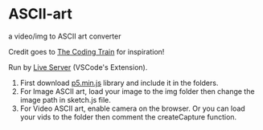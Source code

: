 # ASCII-art
a video/img to ASCII art converter

Credit goes to [The Coding Train](https://www.youtube.com/c/TheCodingTrain) for inspiration!

Run by [Live Server](https://marketplace.visualstudio.com/items?itemName=ritwickdey.LiveServer) (VSCode's Extension).

1. First download [p5.min.js](https://p5js.org/download/) library and include it in the folders.
2. For Image ASCII art, load your image to the img folder then change the image path in sketch.js file.
3. For Video ASCII art, enable camera on the browser. Or you can load your vids to the folder then comment the createCapture function.
